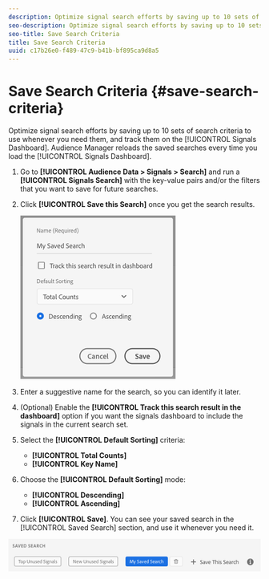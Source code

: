 ```yaml
---
description: Optimize signal search efforts by saving up to 10 sets of search criteria to use whenever you need them, and track them on the Dashboard. Audience Manager reloads the saved searches every time you load the Dashboard.
seo-description: Optimize signal search efforts by saving up to 10 sets of search criteria to use whenever you need them, and track them on the Dashboard. Audience Manager reloads the saved searches every time you load the Dashboard.
seo-title: Save Search Criteria
title: Save Search Criteria
uuid: c17b26e0-f489-47c9-b41b-bf895ca9d8a5
---
```


# Save Search Criteria {#save-search-criteria}

Optimize signal search efforts by saving up to 10 sets of search criteria to use whenever you need them, and track them on the [!UICONTROL Signals Dashboard]. Audience Manager reloads the saved searches every time you load the [!UICONTROL Signals Dashboard].

1. Go to **[!UICONTROL Audience Data > Signals > Search]** and run a **[!UICONTROL Signals Search]** with the key-value pairs and/or the filters that you want to save for future searches.
1. Click **[!UICONTROL Save this Search]** once you get the search results.

   ![Step Result](assets/save-search-criteria.png)
1. Enter a suggestive name for the search, so you can identify it later.
1. (Optional) Enable the **[!UICONTROL Track this search result in the dashboard]** option if you want the signals dashboard to include the signals in the current search set.
1. Select the **[!UICONTROL Default Sorting]** criteria:
    * **[!UICONTROL Total Counts]**
    * **[!UICONTROL Key Name]**
1. Choose the **[!UICONTROL Default Sorting]** mode:
    * **[!UICONTROL Descending]**
    * **[!UICONTROL Ascending]**
1. Click **[!UICONTROL Save]**. You can see your saved search in the [!UICONTROL Saved Search] section, and use it whenever you need it.

  ![saved search](assets/saved-search.png)
